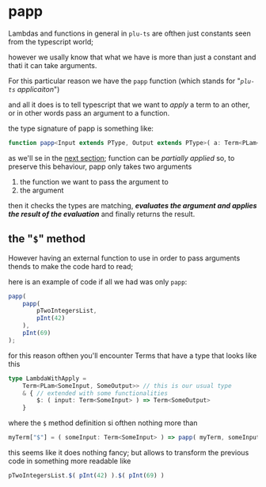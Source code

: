 # papp

Lambdas and functions in general in `plu-ts` are ofthen just constants seen from the typescript world;

however we usally know that what we have is more than just a constant and thati it can take arguments.

For this particular reason we have the `papp` function (which stands  for  "*`plu-ts` applicaiton*")

and all it does is to tell typescript that we want to *apply* a term to an other, or in other words pass an argument to a function.

the type signature of papp is something like:
```ts
function papp<Input extends PType, Output extends PType>( a: Term<PLam<Input,Output>>, b: Term<Input> ): Term<Output>
```

as we'll se in the [next section](./partial_application.md); function can be _partially applied_ so, to preserve this behaviour, papp only takes two arguments

1) the function we want to pass the argument to
2) the argument

then it checks the types are matching, **_evaluates the argument and applies the result of the evaluation_** and finally returns the result.

## the "`$`" method

However having an external function to use in order to pass arguments thends to make the code hard to read;

here is an example of code if all we had was only `papp`:
```ts
papp(
    papp(
        pTwoIntegersList,
        pInt(42)
    ),
    pInt(69)
);
```

for this reason ofthen you'll encounter Terms that have a type that looks like this
```ts
type LambdaWithApply =
    Term<PLam<SomeInput, SomeOutput>> // this is our usual type
    & { // extended with some functionalities
        $: ( input: Term<SomeInput> ) => Term<SomeOutput>
    }
```

where the `$` method definition si ofthen nothing more than
```ts
myTerm["$"] = ( someInput: Term<SomeInput> ) => papp( myTerm, someInput );
```

this seems like it does nothing fancy; but allows to transform the previous code in something more readable like
```ts
pTwoIntegersList.$( pInt(42) ).$( pInt(69) )
```
